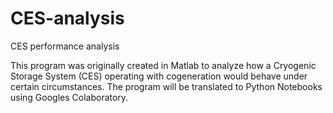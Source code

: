 # CES-analysis
CES performance analysis


This program was originally created in Matlab to analyze how a Cryogenic Storage System (CES) operating with cogeneration would behave under certain circumstances. The program will be translated to Python Notebooks using Googles Colaboratory.
